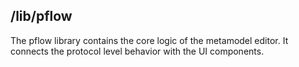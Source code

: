 /lib/pflow
----------

The pflow library contains the core logic of the metamodel editor.
It connects the protocol level behavior with the UI components.
